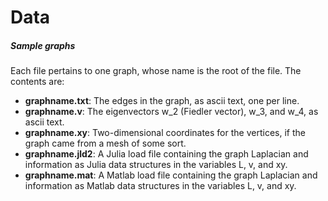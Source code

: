 # Data

##### Sample graphs

Each file pertains to one graph, whose name is the root of the file. The contents are:

- **graphname.txt**: The edges in the graph, as ascii text, one per line.
- **graphname.v**: The eigenvectors w_2 (Fiedler vector), w_3, and w_4, as ascii text.
- **graphname.xy**: Two-dimensional coordinates for the vertices, if the graph came from a mesh of some sort.
- **graphname.jld2**: A Julia load file containing the graph Laplacian and information as Julia data structures in the variables L, v, and xy.
- **graphname.mat**: A Matlab load file containing the graph Laplacian and information as Matlab data structures in the variables L, v, and xy.

